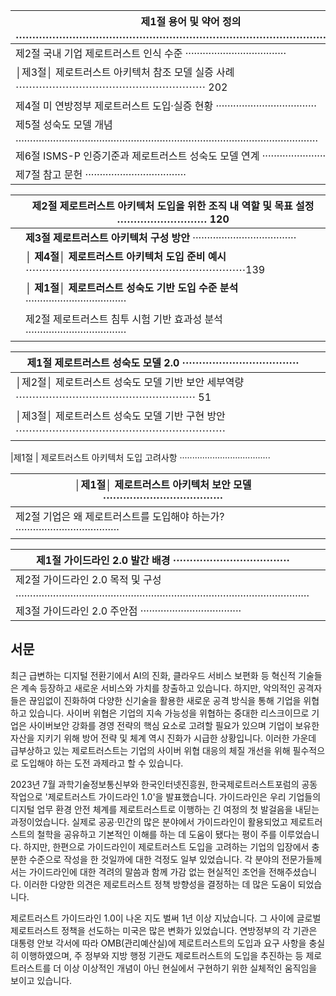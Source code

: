 | 제1절   용어 및 약어 정의 ……………………………………………………………………………………………                    |
|-------------------------------------------------------------------------|
| 제2절   국내 기업 제로트러스트 인식 수준 ···································            |
| │제3절│ 제로트러스트 아키텍처 참조 모델 실증 사례 ⋯⋯⋯⋯⋯⋯⋯⋯⋯⋯⋯⋯⋯⋯⋯⋯⋯⋯⋯ 202                   |
| 제4절   미 연방정부 제로트러스트 도입·실증 현황 ···································        |
| 제5절   성숙도 모델 개념 ……………………………………………………………………………………………                     |
| 제6절   ISMS-P 인증기준과 제로트러스트 성숙도 모델 연계 ··································· |
| 제7절   참고 문헌 ···································                         |

|  | 제2절   제로트러스트 아키텍처 도입을 위한 조직 내 역할 및 목표 설정 ……………………… 120                   |
|--|--------------------------------------------------------------------------|
|  | <b>제3절     제로트러스트 아키텍처 구성 방안</b> ····································    |
|  | │ <b>제4절│  제로트러스트 아키텍처 도입 준비 예시</b> ⋯⋯⋯⋯⋯⋯⋯⋯⋯⋯⋯⋯⋯⋯⋯⋯⋯⋯⋯⋯⋯⋯139            |
|  | │ <b>제1절│ 제로트러스트 성숙도 기반 도입 수준 분석</b> ··································· |
|  | 제2절    제로트러스트 침투 시험 기반 효과성 분석 ···································        |

| 제1절  제로트러스트 성숙도 모델 2.0 ··································· |  |
|------------------------------------------------------------|--|
| │제2절│ 제로트러스트 성숙도 모델 기반 보안 세부역량 ⋯⋯⋯⋯⋯⋯⋯⋯⋯⋯⋯⋯⋯⋯⋯⋯⋯⋯ 51       |  |
| │제3절│ 제로트러스트 성숙도 모델 기반 구현 방안 ⋯⋯⋯⋯⋯⋯⋯⋯⋯⋯⋯⋯⋯⋯⋯⋯⋯⋯⋯⋯⋯         |  |

|제1절 | 제로트러스트 아키텍처 도입 고려사항 ····································

| │제1절│ 제로트러스트 아키텍처 보안 모델····································        |  |
|--------------------------------------------------------------------|--|
| 제2절   기업은 왜 제로트러스트를 도입해야 하는가? ···································· |  |

| 제1절   가이드라인 2.0 발간 배경 ···································  |  |
|------------------------------------------------------------|--|
| 제2절   가이드라인 2.0 목적 및 구성 ………………………………………………………………………………………… |  |
| 제3절   가이드라인 2.0 주안점 ···································    |  |

## 서문

최근 급변하는 디지털 전환기에서 AI의 진화, 클라우드 서비스 보편화 등 혁신적 기술들은 계속 등장하고 새로운 서비스와 가치를 창출하고 있습니다. 하지만, 악의적인 공격자들은 끊임없이 진화하여 다양한 신기술을 활용한 새로운 공격 방식을 통해 기업을 위협하고 있습니다. 사이버 위협은 기업의 지속 가능성을 위협하는 중대한 리스크이므로 기업은 사이버보안 강화를 경영 전략의 핵심 요소로 고려할 필요가 있으며 기업이 보유한 자산을 지키기 위해 방어 전략 및 체계 역시 진화가 시급한 상황입니다. 이러한 가운데 급부상하고 있는 제로트러스트는 기업의 사이버 위협 대응의 체질 개선을 위해 필수적으로 도입해야 하는 도전 과제라고 할 수 있습니다.

2023년 7월 과학기술정보통신부와 한국인터넷진흥원, 한국제로트러스트포럼의 공동 작업으로 '제로트러스트 가이드라인 1.0'을 발표했습니다. 가이드라인은 우리 기업들의 디지털 업무 환경 안전 체계를 제로트러스트로 이행하는 긴 여정의 첫 발걸음을 내딛는 과정이었습니다. 실제로 공공·민간의 많은 분야에서 가이드라인이 활용되었고 제로트러스트의 철학을 공유하고 기본적인 이해를 하는 데 도움이 됐다는 평이 주를 이루었습니다. 하지만, 한편으로 가이드라인이 제로트러스트 도입을 고려하는 기업의 입장에서 충분한 수준으로 작성을 한 것일까에 대한 걱정도 일부 있었습니다. 각 분야의 전문가들께서는 가이드라인에 대한 격려의 말씀과 함께 가감 없는 현실적인 조언을 전해주셨습니다. 이러한 다양한 의견은 제로트러스트 정책 방향성을 결정하는 데 많은 도움이 되었습니다.

제로트러스트 가이드라인 1.0이 나온 지도 벌써 1년 이상 지났습니다. 그 사이에 글로벌 제로트러스트 정책을 선도하는 미국은 많은 변화가 있었습니다. 연방정부의 각 기관은 대통령 안보 각서에 따라 OMB(관리예산실)에 제로트러스트의 도입과 요구 사항을 충실히 이행하였으며, 주 정부와 지방 행정 기관도 제로트러스트의 도입을 추진하는 등 제로트러스트를 더 이상 이상적인 개념이 아닌 현실에서 구현하기 위한 실체적인 움직임을 보이고 있습니다.